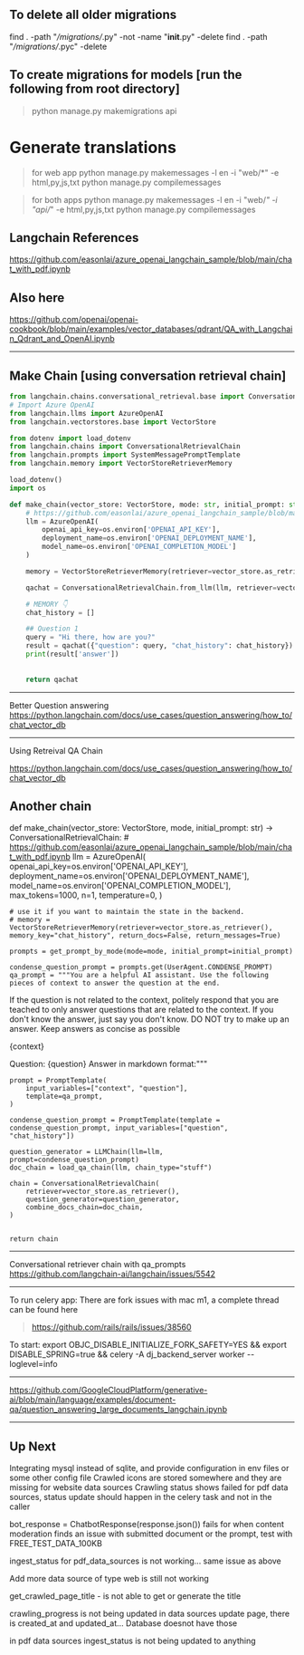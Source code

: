 ## To delete all older migrations
find . -path "*/migrations/*.py" -not -name "__init__.py" -delete
find . -path "*/migrations/*.pyc" -delete

## To create migrations for models [run the following from root directory]
> python manage.py makemigrations api


# Generate translations
> for web app
python manage.py makemessages -l en -i "web/*" -e html,py,js,txt
python manage.py compilemessages

> for both apps
python manage.py makemessages -l en -i "web/*" -i "api/*" -e html,py,js,txt
python manage.py compilemessages



## Langchain References
https://github.com/easonlai/azure_openai_langchain_sample/blob/main/chat_with_pdf.ipynb


## Also here
https://github.com/openai/openai-cookbook/blob/main/examples/vector_databases/qdrant/QA_with_Langchain_Qdrant_and_OpenAI.ipynb


---
Make Chain [using conversation retrieval chain]
---
```py
from langchain.chains.conversational_retrieval.base import ConversationalRetrievalChain
# Import Azure OpenAI
from langchain.llms import AzureOpenAI
from langchain.vectorstores.base import VectorStore

from dotenv import load_dotenv
from langchain.chains import ConversationalRetrievalChain
from langchain.prompts import SystemMessagePromptTemplate
from langchain.memory import VectorStoreRetrieverMemory

load_dotenv()
import os

def make_chain(vector_store: VectorStore, mode: str, initial_prompt: str) -> ConversationalRetrievalChain:
    # https://github.com/easonlai/azure_openai_langchain_sample/blob/main/chat_with_pdf.ipynb
    llm = AzureOpenAI(
        openai_api_key=os.environ['OPENAI_API_KEY'], 
        deployment_name=os.environ['OPENAI_DEPLOYMENT_NAME'], 
        model_name=os.environ['OPENAI_COMPLETION_MODEL']
    )

    memory = VectorStoreRetrieverMemory(retriever=vector_store.as_retriever(), memory_key="chat_history", return_docs=False, return_messages=True)

    qachat = ConversationalRetrievalChain.from_llm(llm, retriever=vector_store.as_retriever(), memory=memory, return_source_documents=True, get_chat_history=lambda h : h)

    # MEMORY 👇
    chat_history = []

    ## Question 1
    query = "Hi there, how are you?"
    result = qachat({"question": query, "chat_history": chat_history})
    print(result['answer'])
    
    
    return qachat


```

---
Better Question answering
https://python.langchain.com/docs/use_cases/question_answering/how_to/chat_vector_db


---
Using Retreival QA Chain


https://python.langchain.com/docs/use_cases/question_answering/how_to/chat_vector_db


Another chain
---
def make_chain(vector_store: VectorStore, mode, initial_prompt: str) -> ConversationalRetrievalChain:
    # https://github.com/easonlai/azure_openai_langchain_sample/blob/main/chat_with_pdf.ipynb
    llm = AzureOpenAI(
        openai_api_key=os.environ['OPENAI_API_KEY'], 
        deployment_name=os.environ['OPENAI_DEPLOYMENT_NAME'], 
        model_name=os.environ['OPENAI_COMPLETION_MODEL'],
        max_tokens=1000,
        n=1,
        temperature=0,
    )

    # use it if you want to maintain the state in the backend.
    # memory = VectorStoreRetrieverMemory(retriever=vector_store.as_retriever(), memory_key="chat_history", return_docs=False, return_messages=True)

    prompts = get_prompt_by_mode(mode=mode, initial_prompt=initial_prompt)
    
    condense_question_prompt = prompts.get(UserAgent.CONDENSE_PROMPT)
    qa_prompt = """You are a helpful AI assistant. Use the following pieces of context to answer the question at the end.
If the question is not related to the context, politely respond that you are teached to only answer questions that are related to the context.
If you don't know the answer, just say you don't know. DO NOT try to make up an answer. Keep answers as concise as possible

{context}

Question: {question}
Answer in markdown format:"""

    prompt = PromptTemplate(
        input_variables=["context", "question"],
        template=qa_prompt,
    )

    condense_question_prompt = PromptTemplate(template = condense_question_prompt, input_variables=["question", "chat_history"])

    question_generator = LLMChain(llm=llm, prompt=condense_question_prompt)
    doc_chain = load_qa_chain(llm, chain_type="stuff")

    chain = ConversationalRetrievalChain(
        retriever=vector_store.as_retriever(),
        question_generator=question_generator,
        combine_docs_chain=doc_chain,
    )


    return chain


---
Conversational retriever chain with qa_prompts
https://github.com/langchain-ai/langchain/issues/5542



---
To run celery app: 
There are fork issues with mac m1, a complete thread can be found here
> https://github.com/rails/rails/issues/38560

To start: 
export OBJC_DISABLE_INITIALIZE_FORK_SAFETY=YES && export DISABLE_SPRING=true && celery -A dj_backend_server worker --loglevel=info



---
https://github.com/GoogleCloudPlatform/generative-ai/blob/main/language/examples/document-qa/question_answering_large_documents_langchain.ipynb



---

Up Next
--
Integrating mysql instead of sqlite, and provide configuration in env files or some other config file
Crawled icons are stored somewhere and they are missing for website data sources
Crawling status shows failed for pdf data sources, status update should happen in the celery task and not in the caller

bot_response = ChatbotResponse(response.json())
fails for when content moderation finds an issue with submitted document or the prompt, test with FREE_TEST_DATA_100KB

ingest_status for pdf_data_sources is not working... same issue as above

Add more data source of type web is still not working


get_crawled_page_title - is not able to get or generate the title


crawling_progress is not being updated
in data sources update page, there is created_at and updated_at... Database doesnot have those


in pdf data sources ingest_status is not being updated to anything